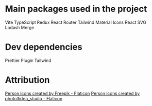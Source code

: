 # Main packages used in the project

Vite
TypeScript
Redux
React Router
Tailwind
Material Icons
React SVG
Lodash Merge

# Dev dependencies

Prettier Plugin Tailwind

# Attribution

<a href="https://www.flaticon.com/free-icons/person" title="person icons">Person icons created by Freepik - Flaticon</a>
<a href="https://www.flaticon.com/free-icons/person" title="person icons">Person icons created by photo3idea_studio - Flaticon</a>

